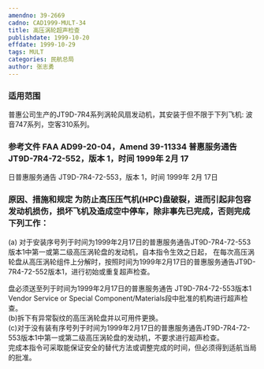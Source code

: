 ```yaml
---
amendno: 39-2669  
cadno: CAD1999-MULT-34  
title: 高压涡轮超声检查  
publishdate: 1999-10-20  
effdate: 1999-10-29  
tags: MULT  
categories: 民航总局  
author: 张志勇  
---
```

  
### 适用范围  
普惠公司生产的JT9D-7R4系列涡轮风扇发动机，其安装于但不限于下列飞机: 波音747系列，空客310系列。  
  
<!--more-->  
### 参考文件    FAA AD99-20-04，Amend 39-11334 普惠服务通告 JT9D-7R4-72-552，版本 1，时间 1999年 2月 17  
日普惠服务通告 JT9D-7R4-72-553，版本 1，时间 1999年 2月 17日  
  
### 原因、措施和规定 为防止高压压气机(HPC)盘破裂，进而引起非包容发动机损伤，损坏飞机及造成空中停车，除非事先已完成，否则完成下列工作：  
(a) 对于安装序号列于时间为1999年2月17日的普惠服务通告JT9D-7R4-72-553版本1中第一或第二级高压涡轮盘的发动机，自本指令生效之日起， 在每次高压涡轮盘从高压涡轮组件上分解时，按照时间为1999年2月17日的普惠服务通告JT9D-7R4-72-552版本1，进行初始或重复超声检查。  
      
盘必须送至列于时间为1999年2月17日的普惠服务通告 JT9D-7R4-72-553版本1 Vendor Service or Special Component/Materials段中批准的机构进行超声检查。  
(b)拆下有异常裂纹的高压涡轮盘并以可用件更换。  
    (c)对于没有装有序号列于时间为1999年2月17日的普惠服务通告JT9D-7R4-72-553版本1中第一或第二级高压涡轮盘的发动机，不要求进行超声检查。  
    完成本指令可采取能保证安全的替代方法或调整完成的时间，但必须得到适航当局的批准。  

